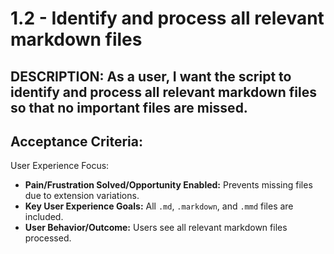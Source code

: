 # 1.2 - Identify and process all relevant markdown files

## DESCRIPTION: As a user, I want the script to identify and process all relevant markdown files so that no important files are missed.

## Acceptance Criteria:
User Experience Focus:
* **Pain/Frustration Solved/Opportunity Enabled:** Prevents missing files due to extension variations.
* **Key User Experience Goals:** All `.md`, `.markdown`, and `.mmd` files are included.
* **User Behavior/Outcome:** Users see all relevant markdown files processed.
